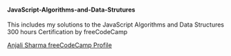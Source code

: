 #### JavaScript-Algorithms-and-Data-Strutures 

This includes my solutions to the JavaScript Algorithms and Data Structures 300 hours Certification by freeCodeCamp

[Anjali Sharma freeCodeCamp Profile](https://www.freecodecamp.org/anjalisharma)
